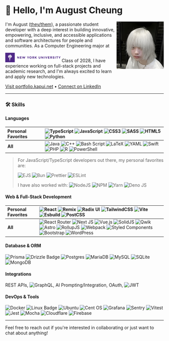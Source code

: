 # 👋 Hello, I'm August Cheung

<img src="assets/avatar.jpeg" align="right" height="150" alt="Avatar" />

I'm August ([they/them](https://pronouns.org/they-them)), a passionate student developer with a deep interest in building innovative, empowering, inclusive, and accessible applications and software architectures for people and communities. As a Computer Engineering major at <picture>

  <source media="(prefers-color-scheme: dark)" srcset="assets/logos/NYU_Long_RGB_White.svg">
  <img src="assets/logos/NYU_Long_RGB_Color.svg" alt="New York University" height="30">
</picture> Class of 2028, I have experience working on full-stack projects and academic research, and I'm always excited to learn and apply new technologies.

<!-- <picture>
  <source media="(prefers-color-scheme: dark)" srcset="https://readme-typing-svg.demolab.com?font=Inter&size=16&duration=2000&pause=1000&color=000000&vCenter=true&width=100&height=25&lines=innovative;empowering;inclusive">
  <img src="https://readme-typing-svg.demolab.com?font=Inter&size=16&duration=2000&pause=1000&color=FFFFFF&vCenter=true&width=100&height=25&lines=innovative;empowering;inclusive" alt="innovative, empowering, inclusive" />
</picture> -->

[Visit portfolio.kapui.net](https://portfolio.kapui.net/?r=wj) • [Connect on LinkedIn](https://www.linkedin.com/in/kapui)

---

### 🛠️ Skills

#### Languages

| **Personal Favorites** | ![TypeScript](https://img.shields.io/badge/typescript-%23007ACC.svg?style=for-the-badge&logo=typescript&logoColor=white) ![JavaScript](https://img.shields.io/badge/javascript-%23323330.svg?style=for-the-badge&logo=javascript&logoColor=%23F7DF1E) ![CSS3](https://img.shields.io/badge/css3-%231572B6.svg?style=for-the-badge&logo=css3&logoColor=white) ![SASS](https://img.shields.io/badge/SASS-hotpink.svg?style=for-the-badge&logo=SASS&logoColor=white) ![HTML5](https://img.shields.io/badge/html5-%23E34F26.svg?style=for-the-badge&logo=html5&logoColor=white) ![Python](https://img.shields.io/badge/python-3670A0?style=for-the-badge&logo=python&logoColor=ffdd54) |
| :-- | :-- |
| **All** | ![Java](https://img.shields.io/badge/java-%23ED8B00.svg?style=for-the-badge&logo=openjdk&logoColor=white) ![C++](https://img.shields.io/badge/c++-%2300599C.svg?style=for-the-badge&logo=c%2B%2B&logoColor=white) ![Bash Script](https://img.shields.io/badge/bash_script-%23121011.svg?style=for-the-badge&logo=gnu-bash&logoColor=white) ![LaTeX](https://img.shields.io/badge/latex-%23008080.svg?style=for-the-badge&logo=latex&logoColor=white) ![YAML](https://img.shields.io/badge/yaml-%23ffffff.svg?style=for-the-badge&logo=yaml&logoColor=151515) ![Swift](https://img.shields.io/badge/swift-F54A2A?style=for-the-badge&logo=swift&logoColor=white) ![PHP](https://img.shields.io/badge/php-%23777BB4.svg?style=for-the-badge&logo=php&logoColor=white) ![R](https://img.shields.io/badge/r-%23276DC3.svg?style=for-the-badge&logo=r&logoColor=white) ![PowerShell](https://img.shields.io/badge/PowerShell-%235391FE.svg?style=for-the-badge&logo=powershell&logoColor=white) |

> For JavaScript/TypeScript developers out there, my personal favorites are:
>
> ![EJS](https://img.shields.io/badge/ejs-%23B4CA65.svg?style=for-the-badge&logo=ejs&logoColor=black) ![Bun](https://img.shields.io/badge/Bun-%23000000.svg?style=for-the-badge&logo=bun&logoColor=white) ![Prettier](https://img.shields.io/badge/prettier-%23F7B93E.svg?style=for-the-badge&logo=prettier&logoColor=black) ![ESLint](https://img.shields.io/badge/ESLint-4B3263?style=for-the-badge&logo=eslint&logoColor=white)
>
> I have also worked with: ![NodeJS](https://img.shields.io/badge/node.js-6DA55F?style=for-the-badge&logo=node.js&logoColor=white) ![NPM](https://img.shields.io/badge/NPM-%23CB3837.svg?style=for-the-badge&logo=npm&logoColor=white) ![Yarn](https://img.shields.io/badge/yarn-%232C8EBB.svg?style=for-the-badge&logo=yarn&logoColor=white) ![Deno JS](https://img.shields.io/badge/deno%20js-000000?style=for-the-badge&logo=deno&logoColor=white)

#### Web & Full-Stack Development

| **Personal Favorites** | ![React](https://img.shields.io/badge/react-%2320232a.svg?style=for-the-badge&logo=react&logoColor=%2361DAFB) ![Remix](https://img.shields.io/badge/remix-%23000.svg?style=for-the-badge&logo=remix&logoColor=white) ![Radix UI](https://img.shields.io/badge/radix%20ui-161618.svg?style=for-the-badge&logo=radix-ui&logoColor=white) ![TailwindCSS](https://img.shields.io/badge/tailwindcss-%2338B2AC.svg?style=for-the-badge&logo=tailwind-css&logoColor=white) ![Vite](https://img.shields.io/badge/vite-%23646CFF.svg?style=for-the-badge&logo=vite&logoColor=white) ![Esbuild](https://img.shields.io/badge/esbuild-%23FFCF00.svg?style=for-the-badge&logo=esbuild&logoColor=black) ![PostCSS](https://img.shields.io/badge/PostCSS-DD3A0A?logo=postcss&logoColor=fff&style=for-the-badge) |
| :-- | :-- |
| **All** | ![React Router](https://img.shields.io/badge/React_Router-CA4245?style=for-the-badge&logo=react-router&logoColor=white) ![Next JS](https://img.shields.io/badge/Next-black?style=for-the-badge&logo=next.js&logoColor=white) ![Vue.js](https://img.shields.io/badge/vuejs-%2335495e.svg?style=for-the-badge&logo=vuedotjs&logoColor=%234FC08D) ![SolidJS](https://img.shields.io/badge/SolidJS-2c4f7c?style=for-the-badge&logo=solid&logoColor=c8c9cb) ![Qwik](https://img.shields.io/badge/Qwik-AC7EF4?logo=qwik&logoColor=fff&style=for-the-badge) ![Astro](https://img.shields.io/badge/astro-%232C2052.svg?style=for-the-badge&logo=astro&logoColor=white) ![RollupJS](https://img.shields.io/badge/RollupJS-ef3335?style=for-the-badge&logo=rollup.js&logoColor=white) ![Webpack](https://img.shields.io/badge/webpack-%238DD6F9.svg?style=for-the-badge&logo=webpack&logoColor=black) ![Styled Components](https://img.shields.io/badge/styled--components-DB7093?style=for-the-badge&logo=styled-components&logoColor=white) ![Bootstrap](https://img.shields.io/badge/bootstrap-%238511FA.svg?style=for-the-badge&logo=bootstrap&logoColor=white) ![WordPress](https://img.shields.io/badge/WordPress-%23117AC9.svg?style=for-the-badge&logo=WordPress&logoColor=white) |

#### Database & ORM

![Prisma](https://img.shields.io/badge/Prisma-3982CE?style=for-the-badge&logo=Prisma&logoColor=white) ![Drizzle Badge](https://img.shields.io/badge/Drizzle-C5F74F?logo=drizzle&logoColor=000&style=for-the-badge) ![Postgres](https://img.shields.io/badge/postgres-%23316192.svg?style=for-the-badge&logo=postgresql&logoColor=white) ![MariaDB](https://img.shields.io/badge/MariaDB-003545?style=for-the-badge&logo=mariadb&logoColor=white) ![MySQL](https://img.shields.io/badge/mysql-4479A1.svg?style=for-the-badge&logo=mysql&logoColor=white) ![SQLite](https://img.shields.io/badge/sqlite-%2307405e.svg?style=for-the-badge&logo=sqlite&logoColor=white) ![MongoDB](https://img.shields.io/badge/MongoDB-%234ea94b.svg?style=for-the-badge&logo=mongodb&logoColor=white)

#### Integrations

REST APIs, ![GraphQL](https://img.shields.io/badge/-GraphQL-E10098?style=for-the-badge&logo=graphql&logoColor=white), AI Prompting/Integration, OAuth, ![JWT](https://img.shields.io/badge/JWT-black?style=for-the-badge&logo=JSON%20web%20tokens)

#### DevOps & Tools

![Docker](https://img.shields.io/badge/docker-%230db7ed.svg?style=for-the-badge&logo=docker&logoColor=white) ![Linux Badge](https://img.shields.io/badge/Linux-FCC624?logo=linux&logoColor=000&style=for-the-badge) ![Ubuntu](https://img.shields.io/badge/Ubuntu-E95420?style=for-the-badge&logo=ubuntu&logoColor=white) ![Cent OS](https://img.shields.io/badge/cent%20os-002260?style=for-the-badge&logo=centos&logoColor=F0F0F0) ![Grafana](https://img.shields.io/badge/grafana-%23F46800.svg?style=for-the-badge&logo=grafana&logoColor=white) ![Sentry](https://img.shields.io/badge/sentry-%23362D59.svg?style=for-the-badge&logo=sentry&logoColor=white) ![Vitest](https://img.shields.io/badge/-Vitest-252529?style=for-the-badge&logo=vitest&logoColor=FCC72B) ![Jest](https://img.shields.io/badge/-jest-%23C21325?style=for-the-badge&logo=jest&logoColor=white) ![Mocha](https://img.shields.io/badge/-mocha-%238D6748?style=for-the-badge&logo=mocha&logoColor=white) ![Cloudflare](https://img.shields.io/badge/Cloudflare-F38020?style=for-the-badge&logo=Cloudflare&logoColor=white) ![Firebase](https://img.shields.io/badge/firebase-a08021?style=for-the-badge&logo=firebase&logoColor=ffcd34)

---

Feel free to reach out if you're interested in collaborating or just want to chat about anything!

